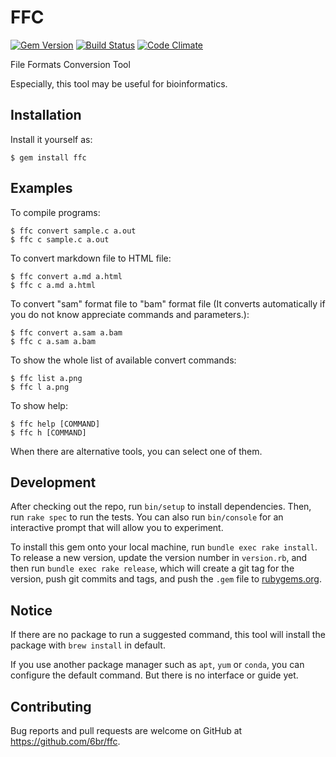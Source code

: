 # FFC
[![Gem Version](https://badge.fury.io/rb/ffc.svg)](https://badge.fury.io/rb/ffc)
[![Build Status](https://travis-ci.org/6br/ffc.svg?branch=master)](https://travis-ci.org/6br/ffc)
[![Code Climate](https://codeclimate.com/github/6br/ffc/badges/gpa.svg)](https://codeclimate.com/github/6br/ffc)

File Formats Conversion Tool

Especially, this tool may be useful for bioinformatics.

## Installation

Install it yourself as:

    $ gem install ffc

## Examples

To compile programs:

    $ ffc convert sample.c a.out
    $ ffc c sample.c a.out

To convert markdown file to HTML file:

    $ ffc convert a.md a.html
    $ ffc c a.md a.html

To convert "sam" format file to "bam" format file (It converts automatically if you do not know appreciate commands and parameters.):

    $ ffc convert a.sam a.bam
    $ ffc c a.sam a.bam
    
To show the whole list of available convert commands:

    $ ffc list a.png
    $ ffc l a.png
    
To show help:

    $ ffc help [COMMAND]
    $ ffc h [COMMAND]

When there are alternative tools, you can select one of them.

## Development

After checking out the repo, run `bin/setup` to install dependencies. Then, run `rake spec` to run the tests. You can also run `bin/console` for an interactive prompt that will allow you to experiment.

To install this gem onto your local machine, run `bundle exec rake install`. To release a new version, update the version number in `version.rb`, and then run `bundle exec rake release`, which will create a git tag for the version, push git commits and tags, and push the `.gem` file to [rubygems.org](https://rubygems.org).

## Notice

If there are no package to run a suggested command, this tool will install the package with `brew install` in default.

If you use another package manager such as `apt`, `yum` or `conda`, you can configure the default command. But there is no interface or guide yet. 

## Contributing

Bug reports and pull requests are welcome on GitHub at https://github.com/6br/ffc.

